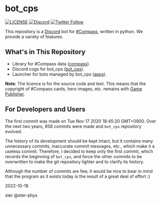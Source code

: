 # bot_cps

[![LICENSE](https://img.shields.io/github/license/ster-phys/bot_cps)](./LICENSE) [![Discord](https://img.shields.io/discord/834671256367530014.svg?label=&logo=discord&logoColor=ffffff&color=7389D8&labelColor=6A7EC2)](http://discord.gg/Pmt5BetUqb) [![Twitter Follow](https://img.shields.io/twitter/follow/bot_cps?style=social)](https://twitter.com/bot_cps)

This repository is a [Discord](https://discord.com/) bot for [#Compass](https://app.nhn-playart.com/compass/), written in python. We provide a variety of features.

## What's in This Repository

- Library for #Compass data ([compass](./compass/README.md)).
- Discord cogs for bot_cps ([bot_cps](./bot_cps/README.md)).
- Launcher for bots managed by bot_cps ([apps](./apps/README.md)).

**Note**: The licence is for the source code and text. This means that the copyright of #Compass cards, hero images, etc. remains with [Game Publisher](https://app.nhn-playart.com/compass/).

## For Developers and Users

The first commit was made on Tue Nov 17 2020 18:45:20 GMT+0900.
Over the next two years, 958 commits were made and `bot_cps` repository evolved.

The history of its development should be kept intact, but it contains many unnecessary commits, inaccurate commit messages, etc., which make it a useless commit.
Therefore, I decided to keep only the first commit, which records the beginning of `bot_cps`, and force the other commits to be overwritten to make the git repository lighter and to clarify its history.

Although the number of commits are few, it would be nice to bear in mind that the program as it exists today is the result of a great deal of effort :)

2022-10-18

ster @ster-phys
